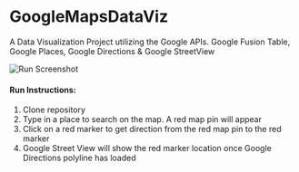 # GoogleMapsDataViz
A Data Visualization Project utilizing the Google APIs. Google Fusion Table, Google Places, Google Directions & Google StreetView




![Run Screenshot](https://raw.githubusercontent.com/WiseNN/GoogleMapsDataViz/containerOverlay/public/img/imgData.png)

<h4>Run Instructions:</h4>

<ol>
  <li>Clone repository</li>
  <li>Type in a place to search on the map. A red map pin will appear</li>
  <li>Click on a red marker to get direction from the red map pin to the red marker</li>
  <li>Google Street View will show the red marker location once Google Directions polyline has loaded</li>
</ol>
